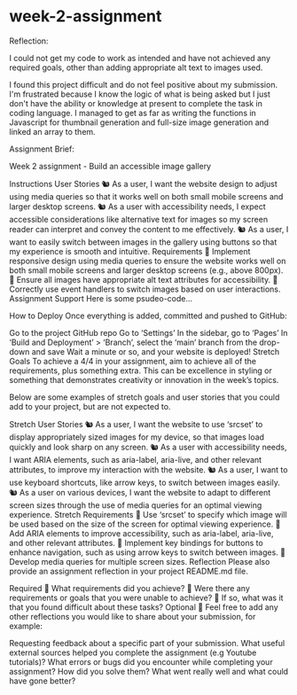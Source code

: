 # week-2-assignment

Reflection:

I could not get my code to work as intended and have not achieved any required goals, other than adding appropriate alt text to images used.

I found this project difficult and do not feel positive about my submission. I'm frustrated because I know the logic of what is being asked but I just don't have the ability or knowledge at present to complete the task in coding language. I managed to get as far as writing the functions in Javascript for thumbnail generation and full-size image generation and linked an array to them.



























Assignment Brief:

Week 2 assignment - Build an accessible image gallery

Instructions
User Stories
🐿️ As a user, I want the website design to adjust using media queries so that it works well on both small mobile screens and larger desktop screens.
🐿️ As a user with accessibility needs, I expect accessible considerations like alternative text for images so my screen reader can interpret and convey the content to me effectively.
🐿️ As a user, I want to easily switch between images in the gallery using buttons so that my experience is smooth and intuitive.
Requirements
🎯 Implement responsive design using media queries to ensure the website works well on both small mobile screens and larger desktop screens (e.g., above 800px).
🎯 Ensure all images have appropriate alt text attributes for accessibility.
🎯 Correctly use event handlers to switch images based on user interactions.
Assignment Support
Here is some psudeo-code…

How to Deploy
Once everything is added, committed and pushed to GitHub:

Go to the project GitHub repo
Go to ‘Settings’
In the sidebar, go to ‘Pages’
In ‘Build and Deployment’ > ‘Branch’, select the ‘main’ branch from the drop-down and save
Wait a minute or so, and your website is deployed!
Stretch Goals
To achieve a 4/4 in your assignment, aim to achieve all of the requirements, plus something extra. This can be excellence in styling or something that demonstrates creativity or innovation in the week’s topics.

Below are some examples of stretch goals and user stories that you could add to your project, but are not expected to.

Stretch User Stories
🐿️ As a user, I want the website to use ‘srcset’ to display appropriately sized images for my device, so that images load quickly and look sharp on any screen.
🐿️ As a user with accessibility needs, I want ARIA elements, such as aria-label, aria-live, and other relevant attributes, to improve my interaction with the website.
🐿️ As a user, I want to use keyboard shortcuts, like arrow keys, to switch between images easily.
🐿️ As a user on various devices, I want the website to adapt to different screen sizes through the use of media queries for an optimal viewing experience.
Stretch Requirements
🏹 Use ‘srcset’ to specify which image will be used based on the size of the screen for optimal viewing experience.
🏹 Add ARIA elements to improve accessibility, such as aria-label, aria-live, and other relevant attributes.
🏹 Implement key bindings for buttons to enhance navigation, such as using arrow keys to switch between images.
🏹 Develop media queries for multiple screen sizes.
Reflection
Please also provide an assignment reflection in your project README.md file.

Required
🎯 What requirements did you achieve?
🎯 Were there any requirements or goals that you were unable to achieve?
🎯 If so, what was it that you found difficult about these tasks?
Optional
🏹 Feel free to add any other reflections you would like to share about your submission, for example:

Requesting feedback about a specific part of your submission.
What useful external sources helped you complete the assignment (e.g Youtube tutorials)?
What errors or bugs did you encounter while completing your assignment? How did you solve them?
What went really well and what could have gone better?
